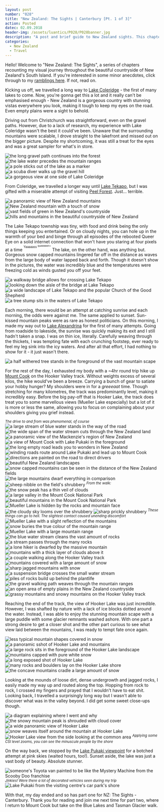 ```yaml
---
layout: post
number: "028"
title: "New Zealand: The Sights | Canterbury [Pt. 1 of 3]"
action: Posted
datec: 02.09.2018
header-img: /assets/luantics/P028/P028banner.jpg
description: "A post and brief guide to New Zealand sights. This chapter goes through the Mount Cook National Park and its beautiful sights like Lake Tekapo, Lake Pukaki, Lake Mueller and Hooker Lake."
categories:
  - New Zealand
  - Travel
---
```


Hello! Welcome to "New Zealand: The Sights", a series of chapters recounting my visual journey throughout the beautiful countryside of New Zealand's South Island. If you're interested in some minor anecdotes, click through to my <a href="/luantics/New-Zealand-the-Sights-Blah-Blah">ramblings here</a>. If not, read on.

Kicking us off, we travelled a long way to <a href="https://www.google.com/maps/place/Lake+Coleridge/@-43.2896498,171.4766395,13z/data=!3m1!4b1!4m5!3m4!1s0x6d2e882969d95f43:0x2a00ef86ab63c5c0!8m2!3d-43.2975277!4d171.4992884">Lake Coleridge</a> - the first of many lakes to come. Now, you're gonna get this a lot and it really can't be emphasised enough - New Zealand is a gorgeous country with stunning vistas everywhere you look, making it tough to keep my eyes on the road. Even empty plains were a sight to behold. 

Driving out from Christchurch was straightforward, even on the gravel paths. However, due to a lack of research, my experience with Lake Coleridge wasn't the best it could've been. Unaware that the surrounding mountains were scalable, I drove straight to the lakefront and missed out on the bigger picture. Despite my shortcoming, it was still a treat for the eyes and was a great sampler for what's in store.

<div class="imageset">
	<img src="{{ baseurl }}/assets/luantics/P028/P028NZ01.jpg" alt="the long gravel path continues into the forest"/>
	<div class="row">
		<img src="{{ baseurl }}/assets/luantics/P028/P028NZ02a.jpg" alt="the lake water precedes the mountain ranges" class="half"/>
		<img src="{{ baseurl }}/assets/luantics/P028/P028NZ02b.jpg" alt="a pole sticks out of the lake as a marker" class="half"/>
	</div>
	<img src="{{ baseurl }}/assets/luantics/P028/P028NZ03.jpg" alt="a scuba diver walks up the gravel hill"/>
	<img src="{{ baseurl }}/assets/luantics/P028/P028NZ04.jpg" alt="a gorgeous view at one side of Lake Coleridge"/>
</div>

From Coleridge, we travelled a longer way until <a href="https://www.google.com/maps/place/Lake+Tekapo+7999,+New+Zealand/@-44.0084429,170.4643033,15z/data=!3m1!4b1!4m5!3m4!1s0x6d2b991ac131ac99:0x500ef86847982c0!8m2!3d-44.0046736!4d170.4771212">Lake Tekapo</a>, but I was gifted with a miserable attempt of visiting <a href="https://www.google.com/maps/place/Peel+Forest,+New+Zealand/@-43.9292927,171.2013154,13z/data=!3m1!4b1!4m5!3m4!1s0x6d2c5c919bf172d5:0x500ef868479e990!8m2!3d-43.9203777!4d171.2628285">Peel Forest</a>. Just... terrible. 

<div class="imageset">
	<img src="{{ baseurl }}/assets/luantics/P028/P028NZ05.jpg" alt="a panoramic view of New Zealand mountains"/>
	<img src="{{ baseurl }}/assets/luantics/P028/P028NZ06.jpg" alt="New Zealand mountain with a touch of snow"/>
	<img src="{{ baseurl }}/assets/luantics/P028/P028NZ07.jpg" alt="vast fields of green in New Zealand's countryside"/>
	<img src="{{ baseurl }}/assets/luantics/P028/P028NZ08.jpg" alt="hills and mountains in the beautiful countryside of New Zealand"/>
</div>

The Lake Tekapo township was tiny, with food and drink being the only things keeping you entertained. Or on cloudy nights, you can hole up in the warmth of your bed and binge through all episodes of the rebooted Queer Eye on a solid internet connection that won't have you staring at four pixels at a time <sup><sup>Yaaaaass <sup>queeeeen~</sup></sup></sup> The lake, on the other hand, was anything but. Gorgeous snow capped mountains lingered far off in the distance as waves from the large body of water lapped back and forth. Though it doesn't show in the pictures, the water was incredibly blue and the temperatures were freezing cold as winds gusted you off your feet.

<div class="imageset">
	<img src="{{ baseurl }}/assets/luantics/P028/P028NZ09.jpg" alt="a walkway bridge allows for crossing Lake Tekapo"/>
	<img src="{{ baseurl }}/assets/luantics/P028/P028NZ10.jpg" alt="looking down the aisle of the bridge at Lake Tekapo"/>
	<img src="{{ baseurl }}/assets/luantics/P028/P028NZ11.jpg" alt="a wide landscape of Lake Tekapo and the popular Church of the Good Shepherd"/>
	<img src="{{ baseurl }}/assets/luantics/P028/P028NZ12.jpg" alt="a tree stump sits in the waters of Lake Tekapo"/>
</div>

Each morning, there would be an attempt at catching sunrise and each morning, the odds were against me. The same applied to sunset. Sun-kissed mountain peaks were as rare as honest politicians. On this morning, I made my way out to <a href="https://www.google.com/maps/place/Lake+Alexandrina/@-43.9383172,170.4352673,14z/data=!3m1!4b1!4m5!3m4!1s0x6d2ba1e2287d3889:0x2a00ef86ab63f5d0!8m2!3d-43.94077!4d170.4521216">Lake Alexandrina</a> for the first of many attempts. Going from roadside to lakeside, the sunrise was quickly making its exit and I still hadn't taken a snap. I was on thin ice, literally. Carefully weaving through the thickets, I was tempting fate with each crunching footstep, ever ready to feel my leg sink into the icy waters. And after all that effort, I had nothing to show for it - it just wasn't there.

<div class="imageset">
	<img src="{{ baseurl }}/assets/luantics/P028/P028NZ13.jpg" alt="a half withered tree stands in the foreground of the vast mountain scape"/>
</div>

For the rest of the day, I exhausted my body with a ~4hr round trip hike up <a href="https://www.google.com/maps/place/Mt+Cook/@-43.7394001,170.1412658,11.94z/data=!4m5!3m4!1s0x6d2bcbf4957533cb:0x2459ca45fd83e865!8m2!3d-43.5949749!4d170.1417883">Mount Cook</a> on the Hooker Valley track. Without weights excess of several kilos, the hike would've been a breeze. Carrying a bunch of gear to satiate your hobby hunger? My shoulders were in for a _greeeaat_ time. Though stretching for many kilometres, the track was predominantly level, making it incredibly easy. Before the big pay-off that is Hooker Lake, the track does treat you to some marvellous views (Mueller Lake especially) but a lot of it is more or less the same, allowing you to focus on complaining about your shoulders giving you grief instead.

<div class="imageset">
	<em><sup>The drive to and from was phenomenal, of course</sup></em>
	<div class="row">
		<img src="{{ baseurl }}/assets/luantics/P028/P028NZ16a.jpg" alt="a large stream of blue water stands in the way of the road" class="half"/>
		<img src="{{ baseurl }}/assets/luantics/P028/P028NZ16b.jpg" alt="the wide span of the water stream cuts through the New Zealand land" class="half"/>
	</div>
	<img src="{{ baseurl }}/assets/luantics/P028/P028NZ14.jpg" alt="a panoramic view of the Mackenzie's region of New Zealand"/>
	<img src="{{ baseurl }}/assets/luantics/P028/P028NZ15.jpg" alt="a view of Mount Cook with Lake Pukaki in the foreground"/>
	<img src="{{ baseurl }}/assets/luantics/P028/P028NZ17.jpg" alt="the long empty road leads you to wonders in New Zealand"/>
	<img src="{{ baseurl }}/assets/luantics/P028/P028NZ18.jpg" alt="winding roads route around Lake Pukaki and lead up to Mount Cook"/>
	<img src="{{ baseurl }}/assets/luantics/P028/P028NZ19.jpg" alt="directions are painted on the road to direct drivers"/>
	<img src="{{ baseurl }}/assets/luantics/P028/P028NZ20.jpg" alt="beautiful New Zealand landscapes"/>
	<img src="{{ baseurl }}/assets/luantics/P028/P028NZ21.jpg" alt="snow capped mountains can be seen in the distance of the New Zealand fields"/>
	<img src="{{ baseurl }}/assets/luantics/P028/P028NZ22.jpg" alt="the large mountains dwarf everything in comparison"/>
	<img src="{{ baseurl }}/assets/luantics/P028/P028NZ23.jpg" alt="sheep nibble on the field's shrubbery"/>
	<em><sup>From the walk:</sup></em>
	<img src="{{ baseurl }}/assets/luantics/P028/P028NZ24.jpg" alt="the snow peak has a thin veil of clouds"/>
	<img src="{{ baseurl }}/assets/luantics/P028/P028NZ25.jpg" alt="a large valley in the Mount Cook National Park"/>
	<img src="{{ baseurl }}/assets/luantics/P028/P028NZ26.jpg" alt="beautiful mountains in the Mount Cook National Park"/>
	<img src="{{ baseurl }}/assets/luantics/P028/P028NZ27.jpg" alt="Mueller Lake is hidden by the rocks and mountain face"/>
	<img src="{{ baseurl }}/assets/luantics/P028/P028NZ28.jpg" alt="the cloudy sky looms over the shrubbery"/>
	<img src="{{ baseurl }}/assets/luantics/P028/P028NZ29.jpg" alt="sharp prickly shrubbery"/>
	<em><sup>These things can go to hell. The slightest contact caused unending discomfort</sup></em>
	<img src="{{ baseurl }}/assets/luantics/P028/P028NZ30.jpg" alt="Mueller Lake with a slight reflection of the mountains"/>
	<img src="{{ baseurl }}/assets/luantics/P028/P028NZ31.jpg" alt="snow buries the true colour of the mountain range"/>
	<img src="{{ baseurl }}/assets/luantics/P028/P028NZ32.jpg" alt="Mueller Lake with a large mountain range"/>
	<div class="row">
		<img src="{{ baseurl }}/assets/luantics/P028/P028NZ33a.jpg" alt="the blue water stream cleans the vast amount of rocks" class="half"/>
		<img src="{{ baseurl }}/assets/luantics/P028/P028NZ33b.jpg" alt="a stream passes through the many rocks" class="half"/>
	</div>
	<img src="{{ baseurl }}/assets/luantics/P028/P028NZ34.jpg" alt="a lone hiker is dwarfed by the massive mountain"/>
	<img src="{{ baseurl }}/assets/luantics/P028/P028NZ35.jpg" alt="mountains with a thick layer of clouds above it"/>
	<img src="{{ baseurl }}/assets/luantics/P028/P028NZ36.jpg" alt="a couple walking along the Hooker Valley track"/>
	<img src="{{ baseurl }}/assets/luantics/P028/P028NZ37.jpg" alt="mountains covered with a large amount of snow"/>
	<img src="{{ baseurl }}/assets/luantics/P028/P028NZ38.jpg" alt="sharp jagged mountains with snow"/>
	<img src="{{ baseurl }}/assets/luantics/P028/P028NZ39.jpg" alt="a suspension bridge crosses the small water stream"/>
	<img src="{{ baseurl }}/assets/luantics/P028/P028NZ40.jpg" alt="piles of rocks build up behind the plantlife"/>
	<img src="{{ baseurl }}/assets/luantics/P028/P028NZ41.jpg" alt="the gravel walking path weaves through the mountain ranges"/>
	<img src="{{ baseurl }}/assets/luantics/P028/P028NZ54.jpg" alt="an open area of empty plains in the New Zealand countryside"/>
	<img src="{{ baseurl }}/assets/luantics/P028/P028NZ55.jpg" alt="grassy mountains and snowy mountains on the Hooker Valley track"/>
</div>

Reaching the end of the track, the view of Hooker Lake was just incredible. However, I was shafted by nature with a lack of ice blocks dotted around the water. Instead, I was able to enjoy the stunning mountain scape with a large puddle with some glacier remnants washed ashore. With one part a strong desire to get a closer shot and the other part curious to see what view laid between the mountains, I was ready to tempt fate once again. 

<div class="imageset">
	<img src="{{ baseurl }}/assets/luantics/P028/P028NZ43.jpg" alt="less typical mountain shapes covered in snow"/>
	<img src="{{ baseurl }}/assets/luantics/P028/P028NZ44.jpg" alt="a panoramic sshot of Hooker Lake and mountains"/>
	<img src="{{ baseurl }}/assets/luantics/P028/P028NZ45.jpg" alt="a large rock sits in the foreground of the Hooker Lake landscape"/>
	<img src="{{ baseurl }}/assets/luantics/P028/P028NZ46.jpg" alt="mountains capped with pure white snow"/>
	<img src="{{ baseurl }}/assets/luantics/P028/P028NZ47.jpg" alt="a long exposed shot of Hooker Lake"/>
	<img src="{{ baseurl }}/assets/luantics/P028/P028NZ48.jpg" alt="many rocks and boulders lay on the Hooker Lake shore"/>
	<img src="{{ baseurl }}/assets/luantics/P028/P028NZ49.jpg" alt="the concave mountains cradle a large amount of snow"/>
</div>

Looking at the mounds of loose dirt, dense undergrowth and jagged rocks, I easily made my way up and routed along the top. Hopping from rock to rock, I crossed my fingers and prayed that I wouldn't have to eat shit. Looking back, I travelled a surprisingly long way but I wasn't able to discover what was in the valley beyond. I did get some sweet close-ups though.

<div class="imageset">
	<img src="{{ baseurl }}/assets/luantics/P028/P028NZ50a.jpg" alt="a diagram explaining where I went and why"/>
	<img src="{{ baseurl }}/assets/luantics/P028/P028NZ50.jpg" alt="the snowy mountain peak is shrouded with cloud cover"/>
	<img src="{{ baseurl }}/assets/luantics/P028/P028NZ51.jpg" alt="a wide panoramic view of Hooker Lake"/>
	<img src="{{ baseurl }}/assets/luantics/P028/P028NZ52.jpg" alt="snow weaves itself around the mountain at Hooker Lake"/>
	<img src="{{ baseurl }}/assets/luantics/P028/P028NZ53.jpg" alt="Hooker Lake view from the side looking at the common area"/>
	<em><sup>Applying some CSI level zooms, you can see the minuscule people by the shore</sup></em>
</div>

On the way back, we stopped by the <a href="https://www.google.com/maps/place/Lake+Pukaki+viewing+point/@-44.1901477,170.1391576,17z/data=!3m1!4b1!4m5!3m4!1s0x6d2b1dc5aabdb039:0x469e0b81042049cc!8m2!3d-44.1901477!4d170.1413463">Lake Pukaki viewpoint</a> for a botched attempt at pink skies (waited hours, too!). Sunset aside, the lake was just a vast body of beauty. Absolute stunner.

<div class="imageset">
	<img src="{{ baseurl }}/assets/luantics/P028/P028NZ56.jpg" alt="someone's Toyota van painted to be like the Mystery Machine from the Scooby Doo franchise"/>
	<em><sup>Jinkies! Were there a lot of decorated vehicles seen during my trip</sup></em>
	<img src="{{ baseurl }}/assets/luantics/P028/P028NZ58.jpg" alt="Lake Pukaki from the visiting centre's car park's shore"/>
</div>

With that, my day ended and so has part one for NZ: The Sights - Canterbury. Thank you for reading and join me next time for part two, where I return to Mount Cook but take on the Blue Lakes and Tasman Glacier walk.